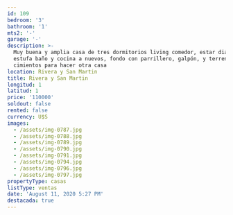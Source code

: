 ```yaml
---
id: 109
bedroom: '3'
bathroom: '1'
mts2: '-'
garage: '-'
description: >-
  Muy buena y amplia casa de tres dormitorios living comedor, estar diario con
  estufa baño y cocina a nuevos, fondo con parrillero, galpón, y terreno con
  cimientos para hacer otra casa
location: Rivera y San Martin
title: Rivera y San Martin
longitud: 1
latitud: 1
price: '110000'
soldout: false
rented: false
currency: U$S
images:
  - /assets/img-0787.jpg
  - /assets/img-0788.jpg
  - /assets/img-0789.jpg
  - /assets/img-0790.jpg
  - /assets/img-0791.jpg
  - /assets/img-0794.jpg
  - /assets/img-0796.jpg
  - /assets/img-0797.jpg
propertyType: casas
listType: ventas
date: 'August 11, 2020 5:27 PM'
destacada: true
---
```


